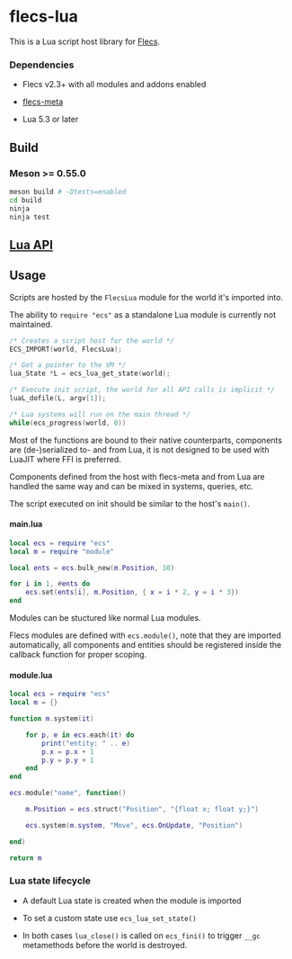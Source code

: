 # flecs-lua

This is a Lua script host library for [Flecs](https://github.com/SanderMertens/flecs).

### Dependencies

* Flecs v2.3+ with all modules and addons enabled

* [flecs-meta](https://github.com/flecs-hub/flecs-meta)

* Lua 5.3 or later

## Build

### Meson >= 0.55.0

```bash
meson build # -Dtests=enabled
cd build
ninja
ninja test
```

## [Lua API](ecs.lua)

## Usage

Scripts are hosted by the `FlecsLua` module for the world it's imported into.

The ability to `require "ecs"` as a standalone Lua module is currently not maintained.

```c
/* Creates a script host for the world */
ECS_IMPORT(world, FlecsLua);

/* Get a pointer to the VM */
lua_State *L = ecs_lua_get_state(world);

/* Execute init script, the world for all API calls is implicit */
luaL_dofile(L, argv[1]);

/* Lua systems will run on the main thread */
while(ecs_progress(world, 0))
```

Most of the functions are bound to their native counterparts,
components are (de-)serialized to- and from Lua, it is not designed
to be used with LuaJIT where FFI is preferred.

Components defined from the host with flecs-meta and from Lua are
handled the same way and can be mixed in systems, queries, etc.

The script executed on init should be similar to the host's `main()`.

#### **main.lua**

```lua
local ecs = require "ecs"
local m = require "module"

local ents = ecs.bulk_new(m.Position, 10)

for i in 1, #ents do
    ecs.set(ents[i], m.Position, { x = i * 2, y = i * 3})
end
```

Modules can be stuctured like normal Lua modules.

Flecs modules are defined with `ecs.module()`, note that they are imported automatically,
all components and entities should be registered inside the callback function
for proper scoping.

#### **module.lua**

```lua
local ecs = require "ecs"
local m = {}

function m.system(it)

    for p, e in ecs.each(it) do
        print("entity: " .. e)
        p.x = p.x + 1
        p.y = p.y + 1
    end
end

ecs.module("name", function()

    m.Position = ecs.struct("Position", "{float x; float y;}")

    ecs.system(m.system, "Move", ecs.OnUpdate, "Position")

end)

return m
```

### Lua state lifecycle

* A default Lua state is created when the module is imported

* To set a custom state use `ecs_lua_set_state()`

* In both cases `lua_close()` is called on `ecs_fini()`
to trigger `__gc` metamethods before the world is destroyed.

